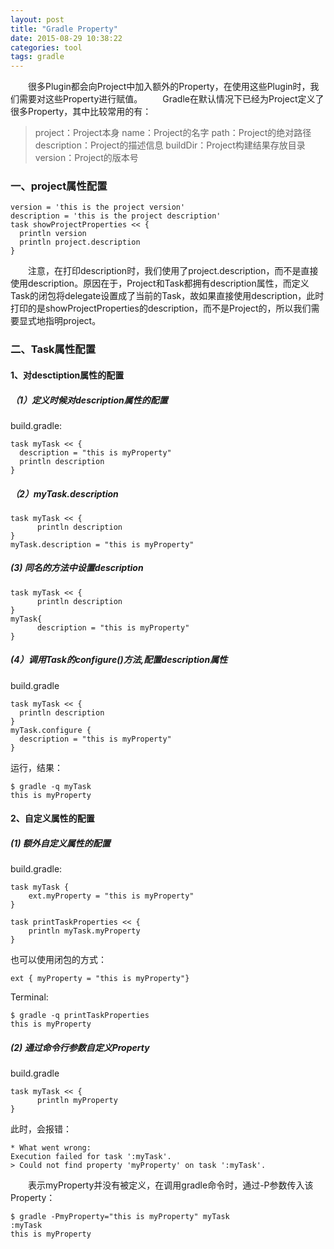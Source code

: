 ```yaml
---
layout: post
title: "Gradle Property"
date: 2015-08-29 10:38:22
categories: tool
tags: gradle
---
```

　　很多Plugin都会向Project中加入额外的Property，在使用这些Plugin时，我们需要对这些Property进行赋值。
　　Gradle在默认情况下已经为Project定义了很多Property，其中比较常用的有：
>project：Project本身
name：Project的名字
path：Project的绝对路径
description：Project的描述信息
buildDir：Project构建结果存放目录
version：Project的版本号


### 一、project属性配置
	version = 'this is the project version'
	description = 'this is the project description'
	task showProjectProperties << {
	  println version
	  println project.description
	}
	
　　注意，在打印description时，我们使用了project.description，而不是直接使用description。原因在于，Project和Task都拥有description属性，而定义Task的闭包将delegate设置成了当前的Task，故如果直接使用description，此时打印的是showProjectProperties的description，而不是Project的，所以我们需要显式地指明project。
### 二、Task属性配置
#### 1、对desctiption属性的配置
##### （1）定义时候对description属性的配置
build.gradle:

	task myTask << {
	  description = "this is myProperty"
	  println description
	}

##### （2）myTask.description
	task myTask << {
		  println description
	}
	myTask.description = "this is myProperty"
##### (3) 同名的方法中设置description
	task myTask << {
		  println description
	}
	myTask{
		  description = "this is myProperty"
	}
##### (4）调用Task的configure()方法,配置description属性
build.gradle

	task myTask << {
	  println description
	}
	myTask.configure {
	  description = "this is myProperty"
	}

运行，结果：

	$ gradle -q myTask
	this is myProperty
#### 2、自定义属性的配置
##### (1) 额外自定义属性的配置
build.gradle:

	task myTask {
	    ext.myProperty = "this is myProperty"
	}
	
	task printTaskProperties << {
	    println myTask.myProperty
	}
也可以使用闭包的方式：

	ext { myProperty = "this is myProperty"}
Terminal:

	$ gradle -q printTaskProperties
	this is myProperty
##### (2) 通过命令行参数自定义Property
build.gradle

	task myTask << {
		  println myProperty
	}
此时，会报错：

	* What went wrong:
	Execution failed for task ':myTask'.
	> Could not find property 'myProperty' on task ':myTask'.
　　表示myProperty并没有被定义，在调用gradle命令时，通过-P参数传入该Property：

	$ gradle -PmyProperty="this is myProperty" myTask                  
	:myTask
	this is myProperty
